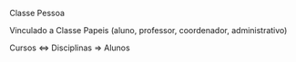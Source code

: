 Classe Pessoa

Vinculado a Classe Papeis (aluno, professor, coordenador, administrativo)


Cursos <=> Disciplinas => Alunos


